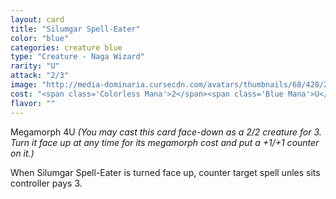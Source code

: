 ```yaml
---
layout: card
title: "Silumgar Spell-Eater"
color: "blue"
categories: creature blue
type: "Creature - Naga Wizard"
rarity: "U"
attack: "2/3"
image: "http://media-dominaria.cursecdn.com/avatars/thumbnails/68/428/200/283/635618491913268025.png"
cost: "<span class='Colorless Mana'>2</span><span class='Blue Mana'>U</span>"
flavor: ""
---
```


Megamorph <span class="Colorless Mana">4</span><span class="Blue Mana">U</span> <em>(You may cast this card face-down as a 2/2 creature for <span class="Colorless Mana">3</span>. Turn it face up at any time for its megamorph cost and put a +1/+1 counter on it.)</em>

When Silumgar Spell-Eater is turned face up, counter target spell unles sits controller pays <span class="Colorless Mana">3</span>.

